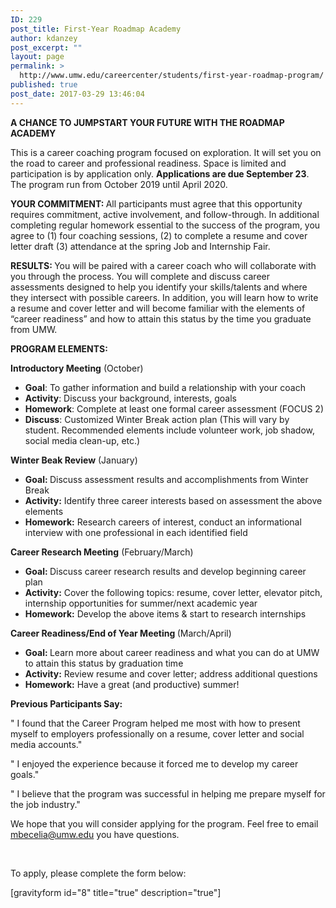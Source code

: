 ```yaml
---
ID: 229
post_title: First-Year Roadmap Academy
author: kdanzey
post_excerpt: ""
layout: page
permalink: >
  http://www.umw.edu/careercenter/students/first-year-roadmap-program/
published: true
post_date: 2017-03-29 13:46:04
---
```

<strong>A CHANCE TO JUMPSTART YOUR FUTURE WITH THE ROADMAP ACADEMY</strong>

This is a career coaching program focused on exploration. It will set you on the road to career and professional readiness. Space is limited and participation is by application only. <strong>Applications are due September 23</strong>. The program run from October 2019 until April 2020.

<strong>YOUR COMMITMENT: </strong>All participants must agree that this opportunity requires commitment, active involvement, and follow-through. In additional completing regular homework essential to the success of the program, you agree to (1) four coaching sessions, (2) to complete a resume and cover letter draft (3) attendance at the spring Job and Internship Fair.

<strong>RESULTS: </strong>You will be paired with a career coach who will collaborate with you through the process. You will complete and discuss career assessments designed to help you identify your skills/talents and where they intersect with possible careers. In addition, you will learn how to write a resume and cover letter and will become familiar with the elements of “career readiness” and how to attain this status by the time you graduate from UMW.

<strong>PROGRAM ELEMENTS:</strong>

<strong>Introductory Meeting</strong> (October)
<ul>
 	<li><strong>Goal</strong>: To gather information and build a relationship with your coach</li>
 	<li><strong>Activity</strong>: Discuss your background, interests, goals</li>
 	<li><strong>Homework</strong>: Complete at least one formal career assessment (FOCUS 2)</li>
 	<li><strong>Discuss</strong>: Customized Winter Break action plan (This will vary by student. Recommended elements include volunteer work, job shadow, social media clean-up, etc.)</li>
</ul>
<strong>Winter Beak Review</strong> (January)
<ul>
 	<li><strong>Goal: </strong>Discuss assessment results and accomplishments from Winter Break</li>
 	<li><strong>Activity:</strong> Identify three career interests based on assessment the above elements</li>
 	<li><strong>Homework:</strong> Research careers of interest, conduct an informational interview with one professional in each identified field</li>
</ul>
<strong>Career Research Meeting</strong> (February/March)
<ul>
 	<li><strong>Goal: </strong>Discuss career research results and develop beginning career plan</li>
 	<li><strong>Activity:</strong> Cover the following topics: resume, cover letter, elevator pitch, internship opportunities for summer/next academic year</li>
 	<li><strong>Homework:</strong> Develop the above items &amp; start to research internships</li>
</ul>
<strong>Career Readiness/End of Year Meeting </strong>(March/April)
<ul>
 	<li><strong>Goal: </strong>Learn more about career readiness and what you can do at UMW to attain this status by graduation time</li>
 	<li><strong>Activity:</strong> Review resume and cover letter; address additional questions</li>
 	<li><strong>Homework:</strong> Have a great (and productive) summer!</li>
</ul>
<strong>Previous Participants Say:</strong>

" I found that the Career Program helped me most with how to present myself to employers professionally on a resume, cover letter and social media accounts."

" I enjoyed the experience because it forced me to develop my career goals."

" I believe that the program was successful in helping me prepare myself for the job industry."

We hope that you will consider applying for the program. Feel free to email mbecelia@umw.edu you have questions.

&nbsp;

To apply, please complete the form below:

[gravityform id="8" title="true" description="true"]

&nbsp;